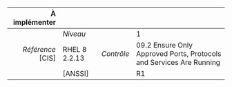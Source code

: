 
|           À implémenter    |    |    |    |
|----------------:|:---|---:|:---|
|                 |*Niveau*|| 1 |
|*Référence* [CIS]| RHEL 8 2.2.13 |*Contrôle*| 09.2 Ensure Only Approved Ports, Protocols and Services Are Running |
|                 |[ANSSI] || R1 |


